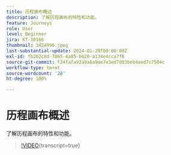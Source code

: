```yaml
---
title: 历程画布概述
description: 了解历程画布的特性和功能。
feature: Journeys
role: User
level: Beginner
jira: KT-10166
thumbnail: 3424996.jpeg
last-substantial-update: 2024-01-29T00:00:00Z
exl-id: fb262c8d-7865-4a85-b620-a134e4cca7f8
source-git-commit: f24fafa92a9a6a9ae7e3ed7d03beb4aed7c7504c
workflow-type: tm+mt
source-wordcount: '28'
ht-degree: 100%

---
```


# 历程画布概述

了解历程画布的特性和功能。

>[!VIDEO](https://video.tv.adobe.com/v/3424996?quality=12&learn=on){transcript=true}
